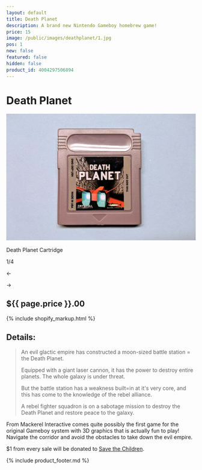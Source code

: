 ```yaml
---
layout: default
title: Death Planet
description: A brand new Nintendo Gameboy homebrew game!
price: 15
image: /public/images/deathplanet/1.jpg
pos: 1
new: false
featured: false
hidden: false
product_id: 4004297506894
---
```

# Death Planet

<div class="gallery">
	<img src="/public/images/deathplanet/1.jpg" alt="Death Planet Cartridge" id="gallery_image" onclick="cycle(1); return false;">
	<p id="gallery_subtitle">Death Planet Cartridge</p>
	<p id="gallery_pos_text">1/4</p>
	<div id="gallery_nav">
		<p id="gallery_nav_left" onclick="cycle(0); return false;">←</p>
		<p id="gallery_nav_right" onclick="cycle(1); return false;">→</p>
	</div>
</div>

## ${{ page.price }}.00

{% include shopify_markup.html %}

## Details:

>An evil glactic empire has constructed a moon-sized battle station = the Death Planet.
>
>Equipped with a giant laser cannon, it has the power to destroy entire planets. The whole galaxy is under threat.
>
>But the battle station has a weakness built=in at it's very core, and this has come to the knowledge of the rebel alliance.
>
>A rebel fighter squadron is on a sabotage mission to destroy the Death Planet and restore peace to the galaxy.

From Mackerel Interactive comes quite possibly the first game for the original Gameboy system with 3D graphics that is actually fun to play! Navigate the corridor and avoid the obstacles to take down the evil empire.

$1 from every sale will be donated to [Save the Children](https://www.savethechildren.org/).

{% include product_footer.md %}

<script src="{{ site.baseurl }}public/js/deathplanetgallery.js"></script>
